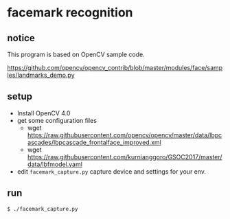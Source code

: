 # facemark recognition

## notice

This program is based on OpenCV sample code.

https://github.com/opencv/opencv_contrib/blob/master/modules/face/samples/landmarks_demo.py

## setup

- Install OpenCV 4.0
- get some configuration files
    - wget https://raw.githubusercontent.com/opencv/opencv/master/data/lbpcascades/lbpcascade_frontalface_improved.xml
    - wget https://raw.githubusercontent.com/kurnianggoro/GSOC2017/master/data/lbfmodel.yaml
- edit `facemark_capture.py` capture device and settings for your env.

## run

```
$ ./facemark_capture.py
```
